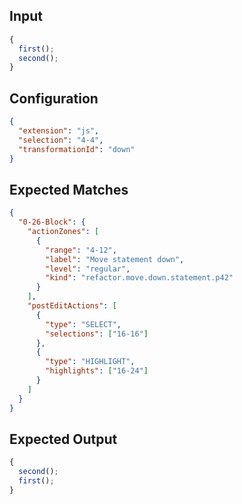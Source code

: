 
## Input
```javascript input
{
  first();
  second();
}
```

## Configuration
```json configuration
{
  "extension": "js",
  "selection": "4-4",
  "transformationId": "down"
}
```

## Expected Matches
```json expected matches
{
  "0-26-Block": {
    "actionZones": [
      {
        "range": "4-12",
        "label": "Move statement down",
        "level": "regular",
        "kind": "refactor.move.down.statement.p42"
      }
    ],
    "postEditActions": [
      {
        "type": "SELECT",
        "selections": ["16-16"]
      },
      {
        "type": "HIGHLIGHT",
        "highlights": ["16-24"]
      }
    ]
  }
}
```

## Expected Output
```javascript expected output
{
  second();
  first();
}
```
